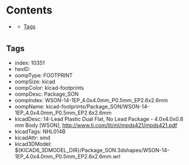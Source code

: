 



Contents
========

* [](#)
	* [Tags](#tags)

# 

## Tags

- index: 10351
- hexID: 
- oompType: FOOTPRINT
- oompSize: kicad
- oompColor: kicad-footprints
- oompDesc: Package_SON
- oompIndex: WSON-14-1EP_4.0x4.0mm_P0.5mm_EP2.6x2.6mm
- oompName: kicad-footprints/Package_SON/WSON-14-1EP_4.0x4.0mm_P0.5mm_EP2.6x2.6mm
- kicadDesc: 14-Lead Plastic Dual Flat, No Lead Package - 4.0x4.0x0.8 mm Body [WSON], http://www.ti.com/lit/ml/mpds421/mpds421.pdf
- kicadTags: NHL014B
- kicadAttr: smd
- kicad3DModel: ${KICAD6_3DMODEL_DIR}/Package_SON.3dshapes/WSON-14-1EP_4.0x4.0mm_P0.5mm_EP2.6x2.6mm.wrl
